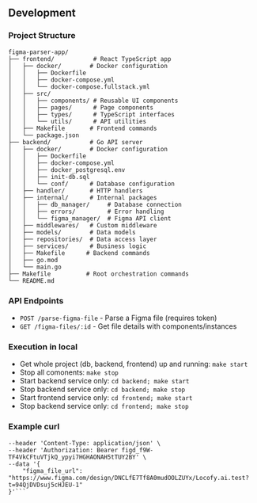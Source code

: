 ## Development

### Project Structure

```
figma-parser-app/
├── frontend/           # React TypeScript app
│   ├── docker/        # Docker configuration
│   │   ├── Dockerfile
│   │   ├── docker-compose.yml
│   │   └── docker-compose.fullstack.yml
│   ├── src/
│   │   ├── components/ # Reusable UI components
│   │   ├── pages/      # Page components
│   │   ├── types/      # TypeScript interfaces
│   │   └── utils/      # API utilities
│   ├── Makefile       # Frontend commands
│   └── package.json
├── backend/           # Go API server
│   ├── docker/        # Docker configuration
│   │   ├── Dockerfile
│   │   ├── docker-compose.yml
│   │   ├── docker_postgresql.env
│   │   ├── init-db.sql
│   │   └── conf/      # Database configuration
│   ├── handler/       # HTTP handlers
│   ├── internal/      # Internal packages
│   │   ├── db_manager/     # Database connection
│   │   ├── errors/         # Error handling
│   │   └── figma_manager/  # Figma API client
│   ├── middlewares/   # Custom middleware
│   ├── models/        # Data models
│   ├── repositories/  # Data access layer
│   ├── services/      # Business logic
│   ├── Makefile      # Backend commands
│   ├── go.mod
│   └── main.go
├── Makefile          # Root orchestration commands
└── README.md
```

### API Endpoints

- `POST /parse-figma-file` - Parse a Figma file (requires token)
- `GET /figma-files/:id` - Get file details with components/instances

### Execution in local

- Get whole project (db, backend, frontend) up and running: `make start`
- Stop all comonents: `make stop`
- Start backend service only: `cd backend; make start`
- Stop backend service only: `cd backend; make stop`
- Start frontend service only: `cd frontend; make start`
- Stop backend service only: `cd frontend; make stop`

### Example curl

````curl --location 'localhost:3000/parse-figma-file' \
--header 'Content-Type: application/json' \
--header 'Authorization: Bearer figd_f9W-TF4VkCFtuVTjkQ_ypyi7HGHAONAH5tTUY2BY' \
--data '{
    "figma_file_url": "https://www.figma.com/design/DNCLfE7Tf8A0mudOOLZUYx/Locofy.ai.test?t=94QjDVDsuj5cHJEU-1"
}'```
````
